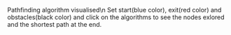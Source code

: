Pathfinding algorithm visualised\n
Set start(blue color), exit(red color) and obstacles(black color) and click on the algorithms to see the nodes exlored and the shortest path at the end.
